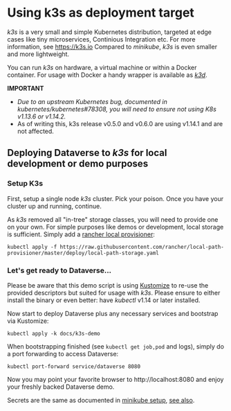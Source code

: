 # Using k3s as deployment target

*k3s* is a very small and simple Kubernetes distribution, targeted at
edge cases like tiny microservices, Continious Integration etc. For more
information, see https://k3s.io Compared to *minikube*, *k3s* is even smaller
and more lightweight.

You can run *k3s* on hardware, a virtual machine or within a Docker container.
For usage with Docker a handy wrapper is available as [*k3d*](https://github.com/rancher/k3d).

**IMPORTANT**
* *Due to an upstream Kubernetes bug, documented in kubernetes/kubernetes#78308,*
  *you will need to ensure not using K8s v1.13.6 or v1.14.2.*
* As of writing this, k3s release v0.5.0 and v0.6.0 are using v1.14.1 and are not
  affected.

## Deploying Dataverse to *k3s* for local development or demo purposes

### Setup K3s

First, setup a single node *k3s* cluster. Pick your poison. Once you
have your cluster up and running, continue.

As *k3s* removed all "in-tree" storage classes, you will need to provide
one on your own. For simple purposes like demos or development, local storage
is sufficient. Simply add a [rancher local provisioner](https://github.com/rancher/local-path-provisioner):

```
kubectl apply -f https://raw.githubusercontent.com/rancher/local-path-provisioner/master/deploy/local-path-storage.yaml
```

### Let's get ready to Dataverse...

Please be aware that this demo script is using [Kustomize](https://kustomize.io)
to re-use the provided descriptors but suited for usage with *k3s*.
Please ensure to either install the binary or even better: have *kubectl* v1.14
or later installed.

Now start to deploy Dataverse plus any necessary services and bootstrap via Kustomize:
```
kubectl apply -k docs/k3s-demo
```

When bootstrapping finished (see `kubectl get job,pod` and logs), simply do a
port forwarding to access Dataverse:
```
kubectl port-forward service/dataverse 8080
```

Now you may point your favorite browser to http://localhost:8080 and enjoy
your freshly backed Dataverse demo.

Secrets are the same as documented in [minikube setup](minikube.md),
[see also](k3s-demo/demo-secrets.yaml).
